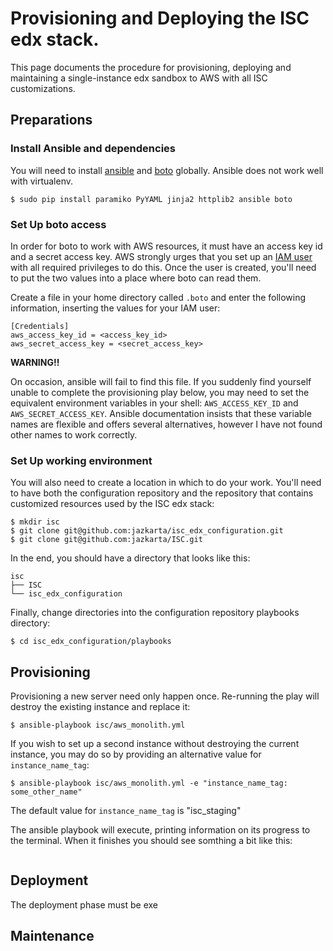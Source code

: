 # Provisioning and Deploying the ISC edx stack.

This page documents the procedure for provisioning, deploying and maintaining a
single-instance edx sandbox to AWS with all ISC customizations.

## Preparations

### Install Ansible and dependencies

You will need to install [ansible](http://docs.ansible.com/intro_installation.html#getting-ansible)
and [boto](http://boto.readthedocs.org/en/latest/) globally.  Ansible does not
work well with virtualenv.

```
$ sudo pip install paramiko PyYAML jinja2 httplib2 ansible boto
```

### Set Up boto access

In order for boto to work with AWS resources, it must have an access key id and
a secret access key.  AWS strongly urges that you set up an [IAM user]() with
all required privileges to do this.  Once the user is created, you'll need to
put the two values into a place where boto can read them.

Create a file in your home directory called `.boto` and enter the following
information, inserting the values for your IAM user:

```
[Credentials]
aws_access_key_id = <access_key_id>
aws_secret_access_key = <secret_access_key>
```
**WARNING!!**

On occasion, ansible will fail to find this file.  If you suddenly find
yourself unable to complete the provisioning play below, you may need to set
the equivalent environment variables in your shell: `AWS_ACCESS_KEY_ID` and
`AWS_SECRET_ACCESS_KEY`.  Ansible documentation insists that these variable
names are flexible and offers several alternatives, however I have not found
other names to work correctly.

### Set Up working environment

You will also need to create a location in which to do your work.  You'll need
to have both the configuration repository and the repository that contains
customized resources used by the ISC edx stack:

```
$ mkdir isc
$ git clone git@github.com:jazkarta/isc_edx_configuration.git
$ git clone git@github.com:jazkarta/ISC.git
```

In the end, you should have a directory that looks like this:

```
isc
├── ISC
└── isc_edx_configuration
```

Finally, change directories into the configuration repository playbooks
directory:

```
$ cd isc_edx_configuration/playbooks
```

## Provisioning

Provisioning a new server need only happen once. Re-running the play will
destroy the existing instance and replace it:

```
$ ansible-playbook isc/aws_monolith.yml
```

If you wish to set up a second instance without destroying the current
instance, you may do so by providing an alternative value for
`instance_name_tag`:

```
$ ansible-playbook isc/aws_monolith.yml -e "instance_name_tag: some_other_name"
```

The default value for `instance_name_tag` is "isc_staging"

The ansible playbook will execute, printing information on its progress to the
terminal. When it finishes you should see somthing a bit like this:

```

```

## Deployment

The deployment phase must be exe

## Maintenance


